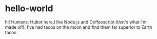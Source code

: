 # hello-world

hi! Humans:
  Hubot here,I like Node.js and Coffeescript (thst's what I'm made of!).
  I've had tacos on the moon and find them far superior to Earth tacos.
